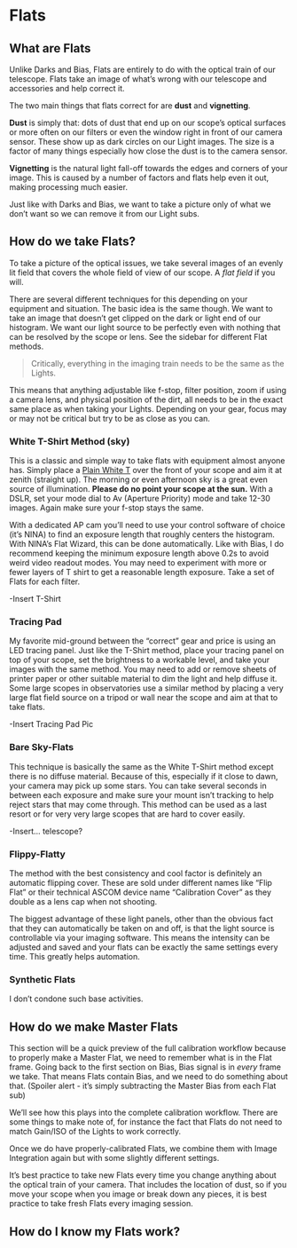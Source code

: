 # Flats

## What are Flats
Unlike Darks and Bias, Flats are entirely to do with the optical train of our telescope. Flats take an image of what’s wrong with our telescope and accessories and help correct it. 

The two main things that flats correct for are **dust** and **vignetting**. 

**Dust** is simply that: dots of dust that end up on our scope’s optical surfaces or more often on our filters or even the window right in front of our camera sensor. These show up as dark circles on our Light images. The size is a factor of many things especially how close the dust is to the camera sensor. 

**Vignetting** is the natural light fall-off towards the edges and corners of your image. This is caused by a number of factors and flats help even it out, making processing much easier. 

Just like with Darks and Bias, we want to take a picture only of what we don’t want so we can remove it from our Light subs. 

## How do we take Flats?

To take a picture of the optical issues, we take several images of an evenly lit field that covers the whole field of view of our scope. A *flat field* if you will. 

There are several different techniques for this depending on your equipment and situation. The basic idea is the same though. We want to take an image that doesn’t get clipped on the dark or light end of our histogram. We want our light source to be perfectly even with nothing that can be resolved by the scope or lens. See the sidebar for different Flat methods.

> Critically, everything in the imaging train needs to be the same as the Lights.

This means that anything adjustable like f-stop, filter position, zoom if using a camera lens, and physical position of the dirt, all needs to be in the exact same place as when taking your Lights. Depending on your gear, focus may or may not be critical but try to be as close as you can. 

### White T-Shirt Method (sky)

This is a classic and simple way to take flats with equipment almost anyone has. Simply place a <a href="https://youtu.be/h_m-BjrxmgI" target="_blank">Plain White T</a> over the front of your scope and aim it at zenith (straight up). The morning or even afternoon sky is a great even source of illumination. **Please do no point your scope at the sun.** With a DSLR, set your mode dial to Av (Aperture Priority) mode and take 12-30 images. Again make sure your f-stop stays the same. 

With a dedicated AP cam you’ll need to use your control software of choice (it’s NINA) to find an exposure length that roughly centers the histogram. With NINA’s Flat Wizard, this can be done automatically. Like with Bias, I do recommend keeping the minimum exposure length above 0.2s to avoid weird video readout modes. You may need to experiment with more or fewer layers of T shirt to get a reasonable length exposure. Take a set of Flats for each filter. 

-Insert T-Shirt

### Tracing Pad

My favorite mid-ground between the “correct” gear and price is using an LED tracing panel. Just like the T-Shirt method, place your tracing panel on top of your scope, set the brightness to a workable level, and take your images with the same method. You may need to add or remove sheets of printer paper or other suitable material to dim the light and help diffuse it. 
Some large scopes in observatories use a similar method by placing a very large flat field source on a tripod or wall near the scope and aim at that to take flats.

-Insert Tracing Pad Pic
### Bare Sky-Flats

This technique is basically the same as the White T-Shirt method except there is no diffuse material. Because of this, especially if it close to dawn, your camera may pick up some stars. You can take several seconds in between each exposure and make sure your mount isn’t tracking to help reject stars that may come through. This method can be used as a last resort or for very very large scopes that are hard to cover easily. 

-Insert… telescope?

### Flippy-Flatty

The method with the best consistency and cool factor is definitely an automatic flipping cover. These are sold under different names like “Flip Flat” or their technical ASCOM device name “Calibration Cover” as they double as a lens cap when not shooting. 

The biggest advantage of these light panels, other than the obvious fact that they can automatically be taken on and off, is that the light source is controllable via your imaging software. This means the intensity can be adjusted and saved and your flats can be exactly the same settings every time. This greatly helps automation. 

### Synthetic Flats

I don’t condone such base activities. 


## How do we make Master Flats
This section will be a quick preview of the full calibration workflow because to properly make a Master Flat, we need to remember what is in the Flat frame. Going back to the first section on Bias, Bias signal is in *every* frame we take. That means Flats contain Bias, and we need to do something about that. (Spoiler alert - it’s simply subtracting the Master Bias from each Flat sub)

We’ll see how this plays into the complete calibration workflow. There are some things to make note of, for instance the fact that Flats do not need to match Gain/ISO of the Lights to work correctly.

Once we do have properly-calibrated Flats, we combine them with Image Integration again but with some slightly different settings. 

It’s best practice to take new Flats every time you change anything about the optical train of your camera. That includes the location of dust, so if you move your scope when you image or break down any pieces, it is best practice to take fresh Flats every imaging session.

## How do I know my Flats work?

